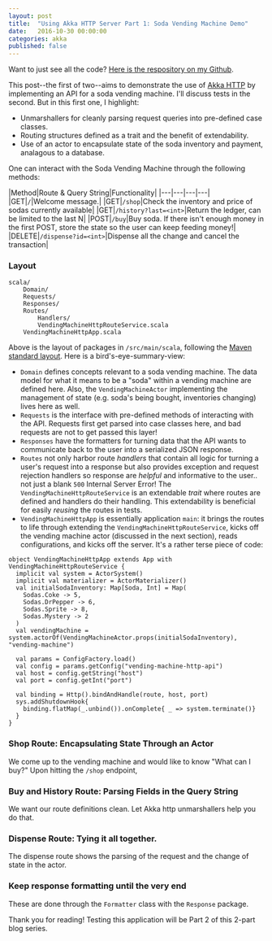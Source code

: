 ```yaml
---
layout: post
title:  "Using Akka HTTP Server Part 1: Soda Vending Machine Demo"
date:   2016-10-30 00:00:00
categories: akka
published: false
---
```


Want to just see all the code? [Here is the respository on my Github](https://github.com/michaelzg/vending-machine-http-api).

This post--the first of two--aims to demonstrate the use of [Akka HTTP](http://doc.akka.io/docs/akka/2.4.11/scala/http/index.html) by implementing an API for a soda vending machine. I'll discuss tests in the second. But in this first one, I highlight:

* Unmarshallers for cleanly parsing request queries into pre-defined case classes.
* Routing structures defined as a trait and the benefit of extendability. 
* Use of an actor to encapsulate state of the soda inventory and payment, analagous to a database.

One can interact with the Soda Vending Machine through the following methods:

|Method|Route & Query String|Functionality|
|---|---|---|---|
|GET|`/`|Welcome message.|
|GET|`/shop`|Check the inventory and price of sodas currently available|
|GET|`/history?last=<int>`|Return the ledger, can be limited to the last N|
|POST|`/buy`|Buy soda. If there isn't enough money in the first POST, store the state so the user can keep feeding money!|
|DELETE|`/dispense?id=<int>`|Dispense all the change and cancel the transaction|

### Layout

```
scala/
	Domain/
	Requests/
	Responses/
	Routes/
		Handlers/
		VendingMachineHttpRouteService.scala
	VendingMachineHttpApp.scala
```

Above is the layout of packages in `/src/main/scala`, following the [Maven standard layout](https://maven.apache.org/guides/introduction/introduction-to-the-standard-directory-layout.html). Here is a bird's-eye-summary-view: 

* `Domain` defines concepts relevant to a soda vending machine. The data model for what it means to be a "soda" within a vending machine are defined here. Also, the `VendingMachineActor` implementing the management of state (e.g. soda's being bought, inventories changing) lives here as well. 
* `Requests` is the interface with pre-defined methods of interacting with the API. Requests first get parsed into case classes here, and bad requests are not to get passed this layer! 
* `Responses` have the formatters for turning data that the API wants to communicate back to the user into a serialized JSON response. 
* `Routes` not only harbor route _handlers_ that contain all logic for turning a user's request into a response but also provides exception and request rejection handlers so response are _helpful_ and informative to the user.. not just a blank `500` Internal Server Error! The `VendingMachineHttpRouteService` is an extendable _trait_ where routes are defined and handlers do their handling. This extendability is beneficial for easily _reusing_ the routes in tests.
* `VendingMachineHttpApp` is essentially application `main`: it brings the routes to life through extending the `VendingMachineHttpRouteService`, kicks off the vending machine actor (discussed in the next section), reads configurations, and kicks off the server. It's a rather terse piece of code:

```
object VendingMachineHttpApp extends App with VendingMachineHttpRouteService {
  implicit val system = ActorSystem()
  implicit val materializer = ActorMaterializer()
  val initialSodaInventory: Map[Soda, Int] = Map(
    Sodas.Coke -> 5,
    Sodas.DrPepper -> 6,
    Sodas.Sprite -> 8,
    Sodas.Mystery -> 2
  )
  val vendingMachine = system.actorOf(VendingMachineActor.props(initialSodaInventory), "vending-machine")

  val params = ConfigFactory.load()
  val config = params.getConfig("vending-machine-http-api")
  val host = config.getString("host")
  val port = config.getInt("port")

  val binding = Http().bindAndHandle(route, host, port)
  sys.addShutdownHook{
    binding.flatMap(_.unbind()).onComplete{ _ => system.terminate()}
  }
}
```  


### Shop Route: Encapsulating State Through an Actor

We come up to the vending machine and would like to know "What can I buy?" Upon hitting the `/shop` endpoint, 


### Buy and History Route: Parsing Fields in the Query String

We want our route definitions clean. Let Akka http unmarshallers help you do that.


### Dispense Route: Tying it all together.

The dispense route shows the parsing of the request and the change of state in the actor. 


### Keep response formatting until the very end

These are done through the `Formatter` class with the `Response` package. 



Thank you for reading! Testing this application will be Part 2 of this 2-part blog series.
